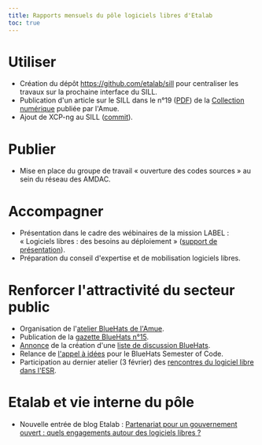 ```yaml
---
title: Rapports mensuels du pôle logiciels libres d'Etalab
toc: true
---
```


# Utiliser

- Création du dépôt https://github.com/etalab/sill pour centraliser les travaux sur la prochaine interface du SILL.
- Publication d'un article sur le SILL dans le n°19 ([PDF](https://www.amue.fr/fileadmin/amue/systeme-information/documents-publications/la-collection-numerique/N19__Les_veilles_fevrier_2022.pdf)) de la [Collection numérique](https://www.amue.fr/systeme-dinformation/metier/la-collection-numerique/) publiée par l'Amue.
- Ajout de XCP-ng au SILL ([commit](https://git.sr.ht/~etalab/sill/commit/9c6b7c967f27b81b306ea1d62258850330b763b5)).

# Publier

- Mise en place du groupe de travail « ouverture des codes sources » au sein du réseau des AMDAC.

# Accompagner

- Présentation dans le cadre des wébinaires de la mission LABEL : « Logiciels libres : des besoins au déploiement » ([support de présentation](https://speakerdeck.com/bluehats/de-lexpression-de-besoin-au-deploiement-et-a-la-maintenance-les-etapes-clefs-de-lappropriation-des-solutions-libres)).
- Préparation du conseil d'expertise et de mobilisation logiciels libres.

# Renforcer l'attractivité du secteur public

- Organisation de l'[atelier BlueHats de l'Amue](https://communs.numerique.gouv.fr/ateliers/amue-verslelibre/).
- Publication de la [gazette BlueHats n°15](https://communs.numerique.gouv.fr/gazette/bluehats_15/).
- [Annonce](https://twitter.com/codegouvfr/status/1496738979667873797) de la création d'une [liste de discussion BlueHats](https://lists.sr.ht/~etalab/bluehats).
- Relance de [l'appel à idées](https://communs.numerique.gouv.fr/bluehats/bluehats-semester-of-code/) pour le BlueHats Semester of Code.
- Participation au dernier atelier (3 février) des [rencontres du logiciel libre dans l'ESR](https://www.ouvrirlascience.fr/rencontres-sur-les-enjeux-du-logiciel-libre-dans-la-recherche-ouvrir-et-promouvoir-les-codes-sources-produits-par-la-recherche/).

# Etalab et vie interne du pôle

- Nouvelle entrée de blog Etalab : [Partenariat pour un gouvernement ouvert : quels engagements autour des logiciels libres ?](https://www.etalab.gouv.fr/partenariat-pour-un-gouvernement-ouvert-quels-engagements-autour-des-logiciels-libres)
